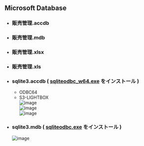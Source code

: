 ## Microsoft Database

- ### 販売管理.accdb

- ### 販売管理.mdb

- ### 販売管理.xlsx

- ### 販売管理.xls

- ### sqlite3.accdb ( [sqliteodbc_w64.exe](http://www.ch-werner.de/sqliteodbc/) をインストール )
  - ODBC64
  - S3-LIGHTBOX\
  ![image](https://user-images.githubusercontent.com/1501327/164623182-feb2dad7-aad0-45aa-ba0c-c5d49a6f4dde.png)\
  ![image](https://user-images.githubusercontent.com/1501327/164622947-72976b24-8d2c-40ca-ad56-a4697cc8d67b.png)\
  ![image](https://user-images.githubusercontent.com/1501327/164624154-451b6813-4296-471f-8dda-99fbd4acbc2b.png)

- ### sqlite3.mdb ( [sqliteodbc.exe](http://www.ch-werner.de/sqliteodbc/) をインストール )
  ![image](https://user-images.githubusercontent.com/1501327/164644003-0b544ebe-1891-46bf-9fbb-344842d6a303.png)
